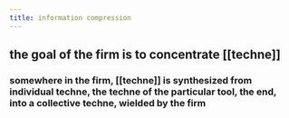 ```yaml
---
title: information compression
---
```


## the goal of the firm is to concentrate [[techne]] 
### somewhere in the firm, [[techne]] is synthesized from individual techne, the techne of the particular tool, the end, into a collective techne, wielded by the firm
###
